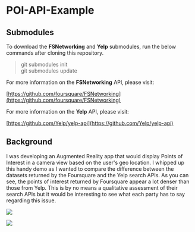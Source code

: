 POI-API-Example
===============

## Submodules

To download the **FSNetworking** and **Yelp** submodules, run the below commands after cloning this repository.

> git submodules init   
> git submodules update 

For more information on the **FSNetworking** API, please visit:

[https://github.com/foursquare/FSNetworking](https://github.com/foursquare/FSNetworking)

For more information on the **Yelp** API, please visit:

[https://github.com/Yelp/yelp-api](https://github.com/Yelp/yelp-api)

## Background

I was developing an Augmented Reality app that would display Points of Interest in a camera view based on the user's geo location. I whipped up this handy demo as I wanted to compare the difference between the datasets returned by the Foursquare and the Yelp search APIs. As you can see, the points of interest returned by Foursquare appear a lot denser than those from Yelp. This is by no means a qualitative assessment of their search APIs but it would be interesting to see what each party has to say regarding this issue.

![  ](https://raw.github.com/keencode/POI-API-Example/master/foursquare.jpg)

![](https://raw.github.com/keencode/POI-API-Example/master/yelp.jpg)